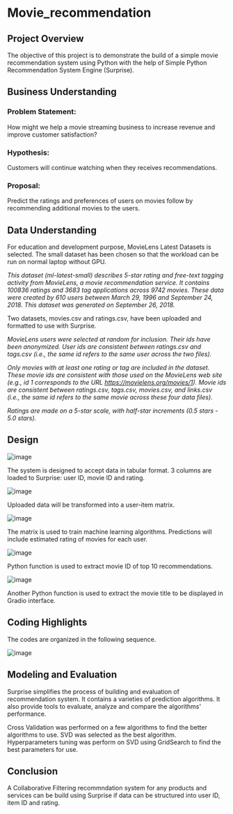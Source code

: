 # Movie_recommendation

## Project Overview

The objective of this project is to demonstrate the build of a simple movie recommendation system using Python with the help of Simple Python RecommendatIon System Engine (Surprise).

## Business Understanding

### Problem Statement:
How might we help a movie streaming business to increase revenue and improve customer satisfaction?

### Hypothesis:
Customers will continue watching when they receives recommendations. 

### Proposal:
Predict the ratings and preferences of users on movies follow by recommending additional movies to the users.

## Data Understanding

For education and development purpose, MovieLens Latest Datasets is selected. The small dataset has been chosen so that the workload can be run on normal laptop without GPU.

*This dataset (ml-latest-small) describes 5-star rating and free-text tagging activity from MovieLens, a movie recommendation service. It contains 100836 ratings and 3683 tag applications across 9742 movies. These data were created by 610 users between March 29, 1996 and September 24, 2018. This dataset was generated on September 26, 2018.*

Two datasets, movies.csv and ratings.csv, have been uploaded and formatted to use with Surprise. 

*MovieLens users were selected at random for inclusion. Their ids have been anonymized. User ids are consistent between ratings.csv and tags.csv (i.e., the same id refers to the same user across the two files).*

*Only movies with at least one rating or tag are included in the dataset. These movie ids are consistent with those used on the MovieLens web site (e.g., id 1 corresponds to the URL https://movielens.org/movies/1). Movie ids are consistent between ratings.csv, tags.csv, movies.csv, and links.csv (i.e., the same id refers to the same movie across these four data files).*

*Ratings are made on a 5-star scale, with half-star increments (0.5 stars - 5.0 stars).*

## Design

![image](https://github.com/user-attachments/assets/3b172d9b-fc76-466b-b315-9ae0545456ec)

The system is designed to accept data in tabular format. 3 columns are loaded to Surprise: user ID, movie ID and rating. 

![image](https://github.com/user-attachments/assets/eac02538-32fb-444d-97f5-b2febf02a06b)

Uploaded data will be transformed into a user-item matrix. 

![image](https://github.com/user-attachments/assets/ac671ec4-dfa0-481a-b270-a4913acd7f62)

The matrix is used to train machine learning algorithms. Predictions will include estimated rating of movies for each user.

![image](https://github.com/user-attachments/assets/a624d9e5-641b-4c98-84ad-3e9e8992fee2)

Python function is used to extract movie ID of top 10 recommendations. 

![image](https://github.com/user-attachments/assets/deeb1c25-3dc6-45c5-9335-d4837df99381)

Another Python function is used to extract the movie title to be displayed in Gradio interface. 

## Coding Highlights

The codes are organized in the following sequence. 

![image](https://github.com/user-attachments/assets/c6f60fed-2985-432e-8e12-fd10fcb43d41)

## Modeling and Evaluation

Surprise simplifies the process of building and evaluation of recommendation system. It contains a varieties of prediction algorithms. It also provide tools to evaluate, analyze and compare the algorithms' performance. 

Cross Validation was performed on a few algorithms to find the better algorithms to use. SVD was selected as the best algorithm. Hyperparameters tuning was perform on SVD using GridSearch to find the best parameters for use. 

## Conclusion

A Collaborative Filtering recommndation system for any products and services can be build using Surprise if data can be structured into user ID, item ID and rating.



